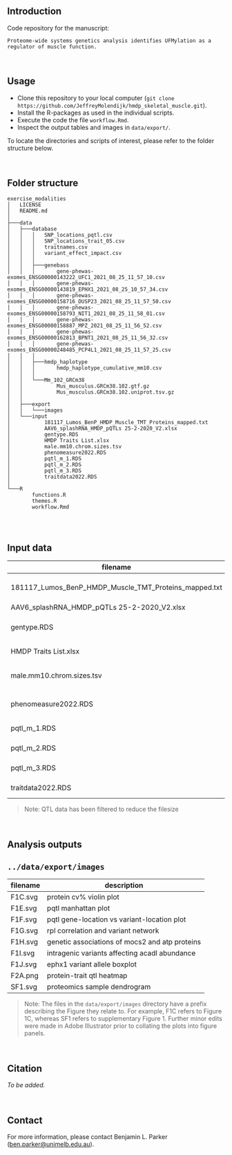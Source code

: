 ## Introduction

Code repository for the manuscript: 

`Proteome-wide systems genetics analysis identifies UFMylation as a regulator of muscle function.`

<br>

## Usage

* Clone this repository to your local computer (`git clone https://github.com/JeffreyMolendijk/hmdp_skeletal_muscle.git`).
* Install the R-packages as used in the individual scripts. 
* Execute the code the file `workflow.Rmd`.
* Inspect the output tables and images in `data/export/`.

To locate the directories and scripts of interest, please refer to the folder structure below.

<br>

## Folder structure

```
exercise_modalities
│   LICENSE
│   README.md
│
├───data
│   ├───database
│   │   │   SNP_locations_pqtl.csv    
│   │   │   SNP_locations_trait_05.csv
│   │   │   traitnames.csv
│   │   │   variant_effect_impact.csv 
│   │   │
│   │   ├───genebass
│   │   │       gene-phewas-exomes_ENSG00000143222_UFC1_2021_08_25_11_57_10.csv
│   │   │       gene-phewas-exomes_ENSG00000143819_EPHX1_2021_08_25_10_57_34.csv
│   │   │       gene-phewas-exomes_ENSG00000158716_DUSP23_2021_08_25_11_57_50.csv
│   │   │       gene-phewas-exomes_ENSG00000158793_NIT1_2021_08_25_11_58_01.csv
│   │   │       gene-phewas-exomes_ENSG00000158887_MPZ_2021_08_25_11_56_52.csv
│   │   │       gene-phewas-exomes_ENSG00000162813_BPNT1_2021_08_25_11_56_32.csv
│   │   │       gene-phewas-exomes_ENSG00000248485_PCP4L1_2021_08_25_11_57_25.csv
│   │   │
│   │   ├───hmdp_haplotype
│   │   │       hmdp_haplotype_cumulative_mm10.csv
│   │   │
│   │   └───Mm_102_GRCm38
│   │           Mus_musculus.GRCm38.102.gtf.gz
│   │           Mus_musculus.GRCm38.102.uniprot.tsv.gz
│   │
│   ├───export
│   │   └───images
│   └───input
│           181117_Lumos_BenP_HMDP_Muscle_TMT_Proteins_mapped.txt
│           AAV6_splashRNA_HMDP_pQTLs 25-2-2020_V2.xlsx
│           gentype.RDS
│           HMDP Traits List.xlsx
│           male.mm10.chrom.sizes.tsv
│           phenomeasure2022.RDS
│           pqtl_m_1.RDS
│           pqtl_m_2.RDS
│           pqtl_m_3.RDS
│           traitdata2022.RDS
│
└───R
        functions.R
        themes.R
        workflow.Rmd


```

<br>

## Input data

| filename                                                      | description                                               |
| -------------                                                 | -------------                                             |
| 181117_Lumos_BenP_HMDP_Muscle_TMT_Proteins_mapped.txt         | HMDP proteomic data                                       |
| AAV6_splashRNA_HMDP_pQTLs 25-2-2020_V2.xlsx                   | AAV design                                                |
| gentype.RDS                                                   | HMDP gentype data                                         |
| HMDP Traits List.xlsx                                         | HMDP trait information                                    |
| male.mm10.chrom.sizes.tsv                                     | Mouse chromosome sizes                                    |
| phenomeasure2022.RDS                                          | HMDP phenotype data                                       |
| pqtl_m_1.RDS                                                  | HMDP pQTL data (part 1)                                   |
| pqtl_m_2.RDS                                                  | HMDP pQTL data (part 2)                                   |
| pqtl_m_3.RDS                                                  | HMDP pQTL data (part 3)                                   |
| traitdata2022.RDS                                             | HMDP traitQTL data                                        |

> Note: QTL data has been filtered to reduce the filesize

<br>

## Analysis outputs

## `../data/export/images`

| filename | description                                    |
| ---------| -------------                                  |
| F1C.svg  | protein cv% violin plot                        |
| F1E.svg  | pqtl manhattan plot                            |
| F1F.svg  | pqtl gene-location vs variant-location plot    |
| F1G.svg  | rpl correlation and variant network            |
| F1H.svg  | genetic associations of mocs2 and atp proteins |
| F1I.svg  | intragenic variants affecting acadl abundance  |
| F1J.svg  | ephx1 variant allele boxplot                   |
| F2A.png  | protein-trait qtl heatmap                      |
| SF1.svg  | proteomics sample dendrogram                   |

> Note: The files in the `data/export/images` directory have a prefix describing the Figure they relate to. For example, F1C refers to Figure 1C, whereas SF1 refers to supplementary Figure 1. Further minor edits were made in Adobe Illustrator prior to collating the plots into figure panels.


<br>

## Citation

<cite>To be added.</cite>

<br>

## Contact
For more information, please contact Benjamin L. Parker (ben.parker@unimelb.edu.au).